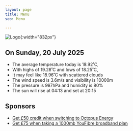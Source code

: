 ```yaml
---
layout: page
title: Menu
seo: Menu

---
```


![Logo](/images/logo.jpg){:width="832px"}

<!-- weather_marker starts -->
## On Sunday, 20 July 2025

- The average temperature today is 18.92˚C,
- With highs of 19.28˚C and lows of 18.25˚C,
- It may feel like 18.96˚C with scattered clouds
- The wind speed is 3.6m/s and visibility is 10000m
- The pressure is 997hPa and humidity is 80%
- The sun will rise at 04:13 and set at 20:15

<!-- weather_marker ends -->

## Sponsors

- [Get £50 credit when switching to Octopus Energy](https://bit.ly/3oD1nnS)
- [Get £75 when taking a 1000mb YouFibre broadband plan](https://aklam.io/91zWhU?)

